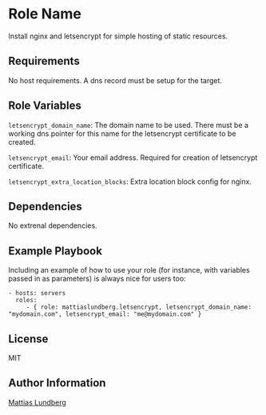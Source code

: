 Role Name
=========

Install nginx and letsencrypt for simple hosting of static resources.

Requirements
------------

No host requirements. A dns record must be setup for the target.

Role Variables
--------------

`letsencrypt_domain_name`: The domain name to be used. There must be a working dns pointer for this name for the letsencrypt certificate to be created.

`letsencrypt_email`: Your email address. Required for creation of letsencrypt certificate.

`letsencrypt_extra_location_blocks`: Extra location block config for nginx.

Dependencies
------------

No extrenal dependencies.

Example Playbook
----------------

Including an example of how to use your role (for instance, with variables passed in as parameters) is always nice for users too:

    - hosts: servers
      roles:
         - { role: mattiaslundberg.letsencrypt, letsencrypt_domain_name: "mydomain.com", letsencrypt_email: "me@mydomain.com" }

License
-------

MIT

Author Information
------------------

[Mattias Lundberg](https://mlundberg.se)
